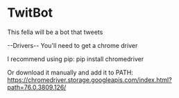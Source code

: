 # TwitBot
This fella will be a bot that tweets


--Drivers-- 
You'll need to get a chrome driver

I recommend using pip: pip install chromedriver

Or download it manually and add it to PATH: https://chromedriver.storage.googleapis.com/index.html?path=76.0.3809.126/ 

